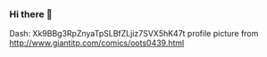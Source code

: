 ### Hi there 👋
Dash: Xk9BBg3RpZnyaTpSLBfZLjiz7SVX5hK47t
profile picture from http://www.giantitp.com/comics/oots0439.html

<!--
**ganthern/ganthern** is a ✨ _special_ ✨ repository because its `README.md` (this file) appears on your GitHub profile.

Here are some ideas to get you started:

- 🔭 I’m currently working on ...
- 🌱 I’m currently learning ...
- 👯 I’m looking to collaborate on ...
- 🤔 I’m looking for help with ...
- 💬 Ask me about ...
- 📫 How to reach me: ...
- 😄 Pronouns: ...
- ⚡ Fun fact: ...
-->
